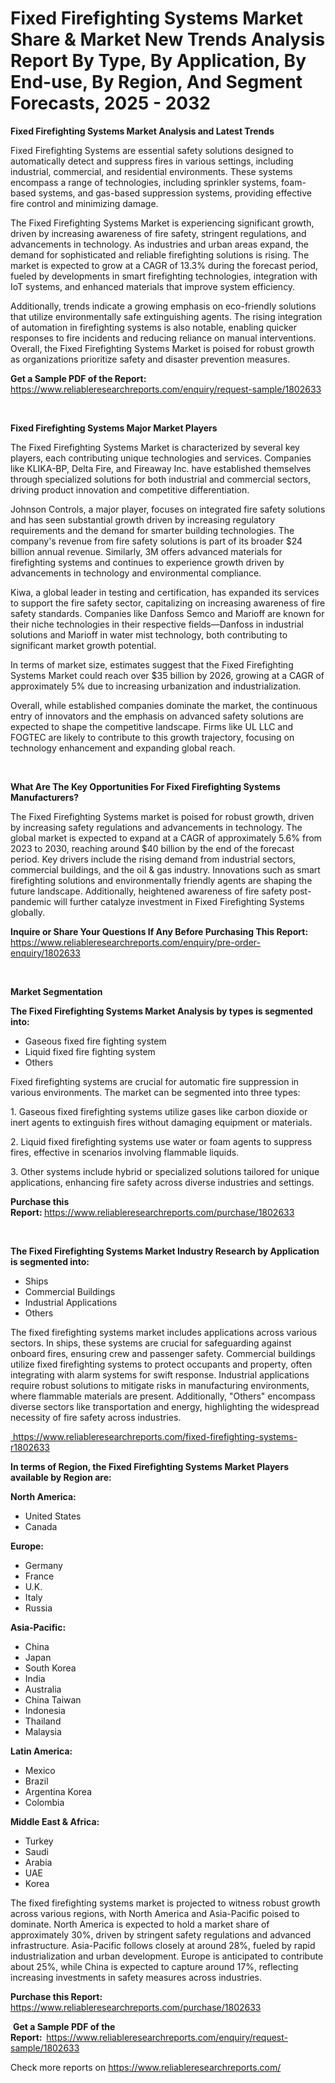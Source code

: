 <p><h1>Fixed Firefighting Systems Market Share & Market New Trends Analysis Report By Type, By Application, By End-use, By Region, And Segment Forecasts, 2025 - 2032</h1></p><p><strong>Fixed Firefighting Systems Market Analysis and Latest Trends</strong></p>
<p><p>Fixed Firefighting Systems are essential safety solutions designed to automatically detect and suppress fires in various settings, including industrial, commercial, and residential environments. These systems encompass a range of technologies, including sprinkler systems, foam-based systems, and gas-based suppression systems, providing effective fire control and minimizing damage.</p><p>The Fixed Firefighting Systems Market is experiencing significant growth, driven by increasing awareness of fire safety, stringent regulations, and advancements in technology. As industries and urban areas expand, the demand for sophisticated and reliable firefighting solutions is rising. The market is expected to grow at a CAGR of 13.3% during the forecast period, fueled by developments in smart firefighting technologies, integration with IoT systems, and enhanced materials that improve system efficiency.</p><p>Additionally, trends indicate a growing emphasis on eco-friendly solutions that utilize environmentally safe extinguishing agents. The rising integration of automation in firefighting systems is also notable, enabling quicker responses to fire incidents and reducing reliance on manual interventions. Overall, the Fixed Firefighting Systems Market is poised for robust growth as organizations prioritize safety and disaster prevention measures.</p></p>
<p><strong>Get a Sample PDF of the Report:&nbsp;</strong> <a href="https://www.reliableresearchreports.com/enquiry/request-sample/1802633?utm_campaign=2395&utm_medium=2&utm_source=Github&utm_content=ia&utm_term=09042025&utm_id=fixed-firefighting-systems">https://www.reliableresearchreports.com/enquiry/request-sample/1802633</a></p>
<p>&nbsp;</p>
<p><strong>Fixed Firefighting Systems Major Market Players</strong></p>
<p><p>The Fixed Firefighting Systems Market is characterized by several key players, each contributing unique technologies and services. Companies like KLIKA-BP, Delta Fire, and Fireaway Inc. have established themselves through specialized solutions for both industrial and commercial sectors, driving product innovation and competitive differentiation.</p><p>Johnson Controls, a major player, focuses on integrated fire safety solutions and has seen substantial growth driven by increasing regulatory requirements and the demand for smarter building technologies. The company's revenue from fire safety solutions is part of its broader $24 billion annual revenue. Similarly, 3M offers advanced materials for firefighting systems and continues to experience growth driven by advancements in technology and environmental compliance.</p><p>Kiwa, a global leader in testing and certification, has expanded its services to support the fire safety sector, capitalizing on increasing awareness of fire safety standards. Companies like Danfoss Semco and Marioff are known for their niche technologies in their respective fields—Danfoss in industrial solutions and Marioff in water mist technology, both contributing to significant market growth potential.</p><p>In terms of market size, estimates suggest that the Fixed Firefighting Systems Market could reach over $35 billion by 2026, growing at a CAGR of approximately 5% due to increasing urbanization and industrialization.</p><p>Overall, while established companies dominate the market, the continuous entry of innovators and the emphasis on advanced safety solutions are expected to shape the competitive landscape. Firms like UL LLC and FOGTEC are likely to contribute to this growth trajectory, focusing on technology enhancement and expanding global reach.</p></p>
<p>&nbsp;</p>
<p><strong>What Are The Key Opportunities For Fixed Firefighting Systems Manufacturers?</strong></p>
<p><p>The Fixed Firefighting Systems market is poised for robust growth, driven by increasing safety regulations and advancements in technology. The global market is expected to expand at a CAGR of approximately 5.6% from 2023 to 2030, reaching around $40 billion by the end of the forecast period. Key drivers include the rising demand from industrial sectors, commercial buildings, and the oil & gas industry. Innovations such as smart firefighting solutions and environmentally friendly agents are shaping the future landscape. Additionally, heightened awareness of fire safety post-pandemic will further catalyze investment in Fixed Firefighting Systems globally.</p></p>
<p><strong>Inquire or Share Your Questions If Any Before Purchasing This Report:</strong> <a href="https://www.reliableresearchreports.com/enquiry/pre-order-enquiry/1802633?utm_campaign=2395&utm_medium=2&utm_source=Github&utm_content=ia&utm_term=09042025&utm_id=fixed-firefighting-systems">https://www.reliableresearchreports.com/enquiry/pre-order-enquiry/1802633</a></p>
<p>&nbsp;</p>
<p><strong>Market Segmentation</strong></p>
<p><strong>The Fixed Firefighting Systems Market Analysis by types is segmented into:</strong></p>
<p><ul><li>Gaseous fixed fire fighting system</li><li>Liquid fixed fire fighting system</li><li>Others</li></ul></p>
<p><p>Fixed firefighting systems are crucial for automatic fire suppression in various environments. The market can be segmented into three types: </p><p>1. Gaseous fixed firefighting systems utilize gases like carbon dioxide or inert agents to extinguish fires without damaging equipment or materials.</p><p>2. Liquid fixed firefighting systems use water or foam agents to suppress fires, effective in scenarios involving flammable liquids.</p><p>3. Other systems include hybrid or specialized solutions tailored for unique applications, enhancing fire safety across diverse industries and settings.</p></p>
<p><strong>Purchase this Report:&nbsp;</strong><a href="https://www.reliableresearchreports.com/purchase/1802633?utm_campaign=2395&utm_medium=2&utm_source=Github&utm_content=ia&utm_term=09042025&utm_id=fixed-firefighting-systems">https://www.reliableresearchreports.com/purchase/1802633</a></p>
<p>&nbsp;</p>
<p><strong>The Fixed Firefighting Systems Market Industry Research by Application is segmented into:</strong></p>
<p><ul><li>Ships</li><li>Commercial Buildings</li><li>Industrial Applications</li><li>Others</li></ul></p>
<p><p>The fixed firefighting systems market includes applications across various sectors. In ships, these systems are crucial for safeguarding against onboard fires, ensuring crew and passenger safety. Commercial buildings utilize fixed firefighting systems to protect occupants and property, often integrating with alarm systems for swift response. Industrial applications require robust solutions to mitigate risks in manufacturing environments, where flammable materials are present. Additionally, "Others" encompass diverse sectors like transportation and energy, highlighting the widespread necessity of fire safety across industries.</p></p>
<p><a href="https://www.reliableresearchreports.com/fixed-firefighting-systems-r1802633?utm_campaign=2395&utm_medium=2&utm_source=Github&utm_content=ia&utm_term=09042025&utm_id=fixed-firefighting-systems">&nbsp;https://www.reliableresearchreports.com/fixed-firefighting-systems-r1802633</a></p>
<p><strong>In terms of Region, the Fixed Firefighting Systems Market Players available by Region are:</strong></p>
<p>
    <p> <strong> North America: </strong>
        <ul>
            <li>United States</li>
            <li>Canada</li>
        </ul>
        </p> 
    <p> <strong> Europe: </strong>
        <ul>
            <li>Germany</li>
            <li>France</li>
            <li>U.K.</li>
            <li>Italy</li>
            <li>Russia</li>
        </ul>
        </p> 
    <p> <strong> Asia-Pacific: </strong>
        <ul>
            <li>China</li>
            <li>Japan</li>
            <li>South Korea</li>
            <li>India</li>
            <li>Australia</li>
            <li>China Taiwan</li>
            <li>Indonesia</li>
            <li>Thailand</li>
            <li>Malaysia</li>
        </ul>
        </p> 
    <p> <strong> Latin America: </strong>
        <ul>
            <li>Mexico</li>
            <li>Brazil</li>
            <li>Argentina Korea</li>
            <li>Colombia</li>
        </ul>
        </p> 
    <p> <strong> Middle East & Africa: </strong>
        <ul>
            <li>Turkey</li>
            <li>Saudi</li>
            <li>Arabia</li>
            <li>UAE</li>
            <li>Korea</li>
        </ul>
    </p>
    </p>
<p><p>The fixed firefighting systems market is projected to witness robust growth across various regions, with North America and Asia-Pacific poised to dominate. North America is expected to hold a market share of approximately 30%, driven by stringent safety regulations and advanced infrastructure. Asia-Pacific follows closely at around 28%, fueled by rapid industrialization and urban development. Europe is anticipated to contribute about 25%, while China is expected to capture around 17%, reflecting increasing investments in safety measures across industries.</p></p>
<p><strong>Purchase this Report: </strong><a href="https://www.reliableresearchreports.com/purchase/1802633?utm_campaign=2395&utm_medium=2&utm_source=Github&utm_content=ia&utm_term=09042025&utm_id=fixed-firefighting-systems">https://www.reliableresearchreports.com/purchase/1802633</a></p>
<p>&nbsp;<strong>Get a Sample PDF of the Report:&nbsp;&nbsp;</strong><a href="https://www.reliableresearchreports.com/enquiry/request-sample/1802633?utm_campaign=2395&utm_medium=2&utm_source=Github&utm_content=ia&utm_term=09042025&utm_id=fixed-firefighting-systems">https://www.reliableresearchreports.com/enquiry/request-sample/1802633</a></p>
<p><strong></strong></p>
<p>Check more reports on <a href="https://www.reliableresearchreports.com/?utm_campaign=2395&utm_medium=2&utm_source=Github&utm_content=ia&utm_term=09042025&utm_id=fixed-firefighting-systems">https://www.reliableresearchreports.com/</a></p>